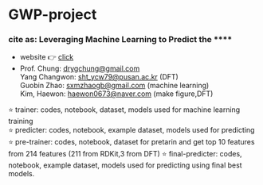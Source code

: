 # GWP-project

### cite as: Leveraging Machine Learning to Predict the ****

* website :point_right: [click](https://gwp-web-mtap-pnu.streamlit.app/)        
* Prof. Chung: drygchung@gmail.com             
  Yang Changwon: sht_ycw79@pusan.ac.kr (DFT)                  
  Guobin Zhao: sxmzhaogb@gmail.com (machine learning)           
  Kim, Haewon: haewon0673@naver.com (make figure,DFT)                         
                 
:star: trainer: codes, notebook, dataset, models used for machine learning training                                
:star: predicter: codes, notebook, example dataset, models used for predicting 
:star: pre-trainer: codes, notebook, dataset for pretarin and get top 10 features from 214 features (211 from RDKit,3 from DFT)
:star: final-predicter: codes, notebook, example dataset, models used for predicting  using final best models.
